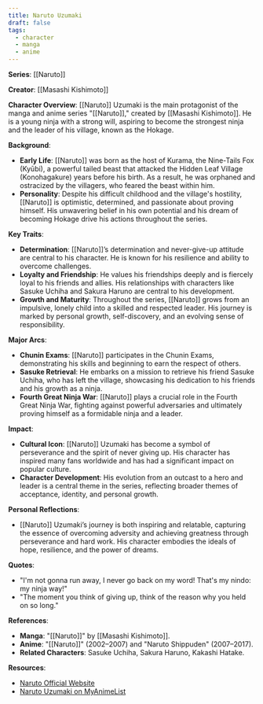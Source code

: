 ```yaml
---
title: Naruto Uzumaki
draft: false
tags:
  - character
  - manga
  - anime
---
```


**Series**: [[Naruto]]

**Creator**: [[Masashi Kishimoto]]

**Character Overview**:
[[Naruto]] Uzumaki is the main protagonist of the manga and anime series "[[Naruto]]," created by [[Masashi Kishimoto]]. He is a young ninja with a strong will, aspiring to become the strongest ninja and the leader of his village, known as the Hokage.

**Background**:

- **Early Life**: [[Naruto]] was born as the host of Kurama, the Nine-Tails Fox (Kyūbi), a powerful tailed beast that attacked the Hidden Leaf Village (Konohagakure) years before his birth. As a result, he was orphaned and ostracized by the villagers, who feared the beast within him.
- **Personality**: Despite his difficult childhood and the village's hostility, [[Naruto]] is optimistic, determined, and passionate about proving himself. His unwavering belief in his own potential and his dream of becoming Hokage drive his actions throughout the series.

**Key Traits**:

- **Determination**: [[Naruto]]’s determination and never-give-up attitude are central to his character. He is known for his resilience and ability to overcome challenges.
- **Loyalty and Friendship**: He values his friendships deeply and is fiercely loyal to his friends and allies. His relationships with characters like Sasuke Uchiha and Sakura Haruno are central to his development.
- **Growth and Maturity**: Throughout the series, [[Naruto]] grows from an impulsive, lonely child into a skilled and respected leader. His journey is marked by personal growth, self-discovery, and an evolving sense of responsibility.

**Major Arcs**:

- **Chunin Exams**: [[Naruto]] participates in the Chunin Exams, demonstrating his skills and beginning to earn the respect of others.
- **Sasuke Retrieval**: He embarks on a mission to retrieve his friend Sasuke Uchiha, who has left the village, showcasing his dedication to his friends and his growth as a ninja.
- **Fourth Great Ninja War**: [[Naruto]] plays a crucial role in the Fourth Great Ninja War, fighting against powerful adversaries and ultimately proving himself as a formidable ninja and a leader.

**Impact**:

- **Cultural Icon**: [[Naruto]] Uzumaki has become a symbol of perseverance and the spirit of never giving up. His character has inspired many fans worldwide and has had a significant impact on popular culture.
- **Character Development**: His evolution from an outcast to a hero and leader is a central theme in the series, reflecting broader themes of acceptance, identity, and personal growth.

**Personal Reflections**:

- [[Naruto]] Uzumaki’s journey is both inspiring and relatable, capturing the essence of overcoming adversity and achieving greatness through perseverance and hard work. His character embodies the ideals of hope, resilience, and the power of dreams.

**Quotes**:

- "I'm not gonna run away, I never go back on my word! That's my nindo: my ninja way!"
- "The moment you think of giving up, think of the reason why you held on so long."

**References**:

- **Manga**: "[[Naruto]]" by [[Masashi Kishimoto]].
- **Anime**: "[[Naruto]]" (2002–2007) and "Naruto Shippuden" (2007–2017).
- **Related Characters**: Sasuke Uchiha, Sakura Haruno, Kakashi Hatake.

**Resources**:

- [Naruto Official Website](https://www.viz.com/naruto)
- [Naruto Uzumaki on MyAnimeList](https://myanimelist.net/character/1/Naruto_Uzumaki)
